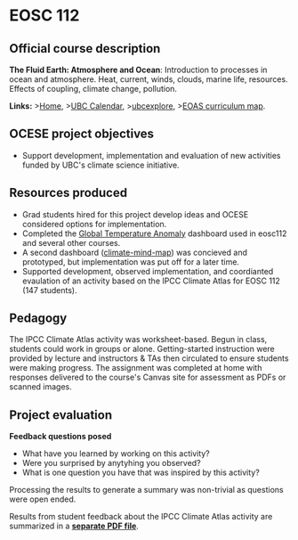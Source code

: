 # EOSC 112

## Official course description

**The Fluid Earth: Atmosphere and Ocean**: Introduction to processes in ocean and atmosphere. Heat, current, winds, clouds, marine life, resources. Effects of coupling, climate change, pollution.

**Links:**
\>[Home](https://www.eoas.ubc.ca/academics/courses/eosc112),
\>[UBC Calendar](https://courses.students.ubc.ca/cs/courseschedule?pname=subjarea&tname=subj-course&dept=EOSC&course=112),
\>[ubcexplore](https://ubcexplorer.io/course/EOSC/112),
\>[EOAS curriculum map](https://www.eoas.ubc.ca/~quest/eoas-only.html).

## OCESE project objectives

* Support development, implementation and evaluation of new activities funded by UBC's climate science initiative.

## Resources produced

* Grad students hired for this project develop ideas and OCESE considered options for implementation.
* Completed the [Global Temperature Anomaly](dashboards.md) dashboard used in eosc112 and several other courses.
* A second dashboard ([climate-mind-map](dashboards.md)) was concieved and prototyped, but implementation was put off for a later time.
* Supported development, observed implementation, and coordianted evaulation of an activity based on the IPCC Climate Atlas for EOSC 112 (147 students).

## Pedagogy

The IPCC Climate Atlas activity was worksheet-based. Begun in class, students could work in groups or alone. Getting-started instruction were provided by lecture and instructors & TAs then circulated to ensure students were making progress. The assignment was completed at home with responses delivered to the course's Canvas site for assessment as PDFs or scanned images.

## Project evaluation

**Feedback questions posed**

* What have you learned by working on this activity?
* Were you surprised by anytyhing you observed?
* What is one question you have that was inspired by this activity?

Processing the results to generate a summary was non-trivial as questions were open ended.

Results from student feedback about the IPCC Climate Atlas activity are summarized in a [**separate PDF file**](https://github.com/eoas-ubc/eoas-ubc.github.io/blob/docs/pdffiles/Data_Science_Report_Sept2019.pdf).
